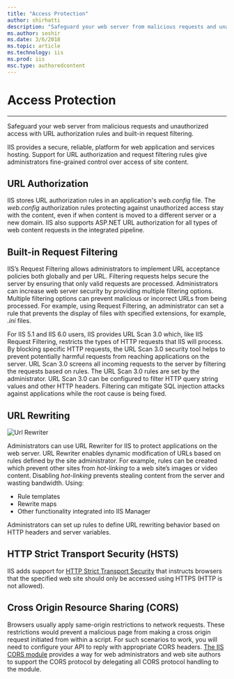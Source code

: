 ```yaml
---
title: "Access Protection"
author: shirhatti
description: "Safeguard your web server from malicious requests and unauthorized access with URL authorization rules and built-in request filtering."
ms.author: soshir
ms.date: 3/6/2018
ms.topic: article
ms.technology: iis
ms.prod: iis
msc.type: authoredcontent
---
```


# Access Protection

-----------------
Safeguard your web server from malicious requests and unauthorized access with URL authorization rules and built-in request filtering.

IIS provides a secure, reliable, platform for web application and services hosting. Support for URL authorization and request filtering rules give administrators fine-grained control over access of site content.

## URL Authorization

IIS stores URL authorization rules in an application's *web.config* file. The *web.config* authorization rules protecting against unauthorized access stay with the content, even if when content is moved to a different server or a new domain. IIS also supports ASP.NET URL authorization for all types of web content requests in the integrated pipeline.

## Built-in Request Filtering

IIS’s Request Filtering allows administrators to implement URL acceptance policies both globally and per URL. Filtering requests helps secure the server by ensuring that only valid requests are processed. Administrators can increase web server security by providing multiple filtering options.  Multiple filtering options can prevent malicious or incorrect URLs from being processed. For example, using Request Filtering, an administrator can set a rule that prevents the display of files with specified extensions, for example, *.ini* files.

For IIS 5.1 and IIS 6.0 users, IIS provides URL Scan 3.0 which, like IIS Request Filtering, restricts the types of HTTP requests that IIS will process. By blocking specific HTTP requests, the URL Scan 3.0 security tool helps to prevent potentially harmful requests from reaching applications on the server. URL Scan 3.0 screens all incoming requests to the server by filtering the requests based on rules. The  URL Scan 3.0 rules are set by the administrator. URL Scan 3.0 can be configured to filter HTTP query string values and other HTTP headers. Filtering can mitigate SQL injection attacks against applications while the root cause is being fixed.

## URL Rewriting

![Url Rewriter](access-protection/_static/url-rewriter-small.png)

Administrators can use URL Rewriter for IIS to protect applications on the web server. URL Rewriter enables dynamic modification of URLs based on rules defined by the site administrator. For example, rules can be created which prevent other sites from *hot-linking* to a web site’s images or video content. Disabling *hot-linking* prevents stealing content from the server and wasting bandwidth. Using:

* Rule templates
* Rewrite maps
* Other functionality integrated into IIS Manager

Administrators can set up rules to define URL rewriting behavior based on HTTP headers and server variables.

## HTTP Strict Transport Security (HSTS)

IIS adds support for [HTTP Strict Transport Security](/iis/get-started/whats-new-in-iis-10-version-1709/iis-10-version-1709-hsts) that instructs browsers that the specified web site should only be accessed using HTTPS (HTTP is not allowed).

## Cross Origin Resource Sharing (CORS)

Browsers usually apply same-origin restrictions to network requests. These restrictions would prevent a malicious page from making a cross origin request initiated from within a script. For such scenarios to work, you will need to configure your API to reply with appropriate CORS headers. [The IIS CORS module](/iis/extensions/cors-module/cors-module-configuration-reference) provides a way for web administrators and web site authors to support the CORS protocol by delegating all CORS protocol handling to the module.
